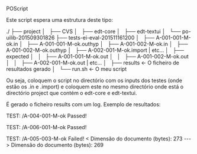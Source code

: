 POScript


Este script espera uma estrutura deste tipo:

./
├── project
│   ├── CVS
│   ├── edt-core
│   ├── edt-textui
│   └── po-uilib-201509301826
├── tests-ei-eval-201511161200
│   ├── A-001-001-M-ok.in
│   ├── A-001-001-M-ok.outhyp
│   ├── A-001-002-M-ok.in
│   ├── A-001-002-M-ok.outhyp
│   ├── A-002-001-M-ok.import
| etc...
│   ├── expected
│   │   ├── A-001-001-M-ok.out
│   │   ├── A-001-002-M-ok.out
│   │   ├── A-002-001-M-ok.out
| etc...
│   ├── results <- O ficheiro de resultados gerado
│   └── run.sh <- O meu script


Ou seja, coloquem o script no directório com os inputs dos testes (onde estão os .in e .import) e coloquem este no mesmo directório onde está o directório project que contém o edt-core e edt-textui.


É gerado o ficheiro results com um log. Exemplo de resultados:


TEST: /A-004-001-M-ok
	Passed!

TEST: /A-006-001-M-ok
	Passed!

TEST: /A-005-003-M-ok
	Failed!
	< Dimensão do documento (bytes): 273
	---
	> Dimensão do documento (bytes): 269
